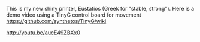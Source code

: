 This is my new shiny printer, Eustatios (Greek for "stable, strong").
Here is a demo video using a TinyG control board for movement
https://github.com/synthetos/TinyG/wiki

http://youtu.be/aucE49ZBXx0
